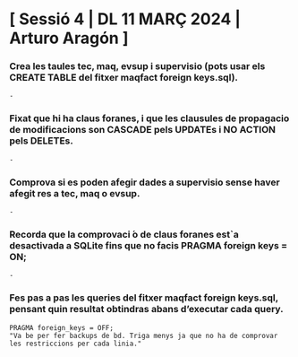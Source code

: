 # [ Sessió 4 | DL 11 MARÇ 2024 | Arturo Aragón ]

### Crea les taules tec, maq, evsup i supervisio (pots usar els CREATE TABLE del fitxer maqfact foreign keys.sql).
    -

### Fixat que hi ha claus foranes, i que les clausules de propagacio de modificacions son CASCADE pels UPDATEs i NO ACTION pels DELETEs.
    -

### Comprova si es poden afegir dades a supervisio sense haver afegit res a tec, maq o evsup.
    -

### Recorda que la comprovaci ́o de claus foranes est`a desactivada a SQLite fins que no facis PRAGMA foreign keys = ON;
    -

### Fes pas a pas les queries del fitxer maqfact foreign keys.sql, pensant quin resultat obtindras abans d’executar cada query.

    PRAGMA foreign_keys = OFF;
    "Va be per fer backups de bd. Triga menys ja que no ha de comprovar les restriccions per cada linia."

 